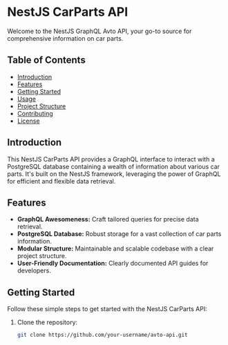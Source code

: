 # NestJS CarParts API

Welcome to the NestJS GraphQL Avto API, your go-to source for comprehensive information on car parts.

## Table of Contents

- [Introduction](#introduction)
- [Features](#features)
- [Getting Started](#getting-started)
- [Usage](#usage)
- [Project Structure](#project-structure)
- [Contributing](#contributing)
- [License](#license)

## Introduction

This NestJS CarParts API provides a GraphQL interface to interact with a PostgreSQL database containing a wealth of information about various car parts. It's built on the NestJS framework, leveraging the power of GraphQL for efficient and flexible data retrieval.

## Features

- **GraphQL Awesomeness:** Craft tailored queries for precise data retrieval.
- **PostgreSQL Database:** Robust storage for a vast collection of car parts information.
- **Modular Structure:** Maintainable and scalable codebase with a clear project structure.
- **User-Friendly Documentation:** Clearly documented API guides for developers.

## Getting Started

Follow these simple steps to get started with the NestJS CarParts API:

1. Clone the repository:

   ```bash
   git clone https://github.com/your-username/avto-api.git
